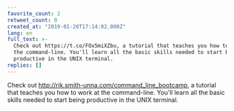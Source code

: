 ```yaml
---
favorite_count: 2
retweet_count: 0
created_at: "2019-01-20T17:14:02.000Z"
lang: en
full_text: >-
  Check out https://t.co/FOx5miXZbu, a tutorial that teaches you how to work at
  the command-line. You'll learn all the basic skills needed to start being
  productive in the UNIX terminal.
replies: []
---
```


Check out <http://rik.smith-unna.com/command_line_bootcamp>, a tutorial that
teaches you how to work at the command-line. You'll learn all the basic skills
needed to start being productive in the UNIX terminal.
